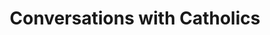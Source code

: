 ---
layout: post
title:  'Conversations with Catholics'
story: 'http://www.bostonglobe.com/2013/12/21/conversations/vW4HIzm4x0CrkU4L7QaXfP/story.html'
text: 'Conversations with local Catholics offer a sense of how New Englanders have been absorbing the pope’s words and gestures, considering their meaning for the church -- and for their own spiritual lives.'
vimeo: '<iframe src="//player.vimeo.com/video/92555720?title=0&amp;byline=0&amp;portrait=0&amp;color=ffffff" width="640" height="555" frameborder="0" webkitallowfullscreen mozallowfullscreen allowfullscreen></iframe>'
---